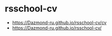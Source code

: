 # rsschool-cv
* https://Dazmond-ru.github.io/rsschool-cv/cv
* https://Dazmond-ru.github.io/rsschool-cv/
